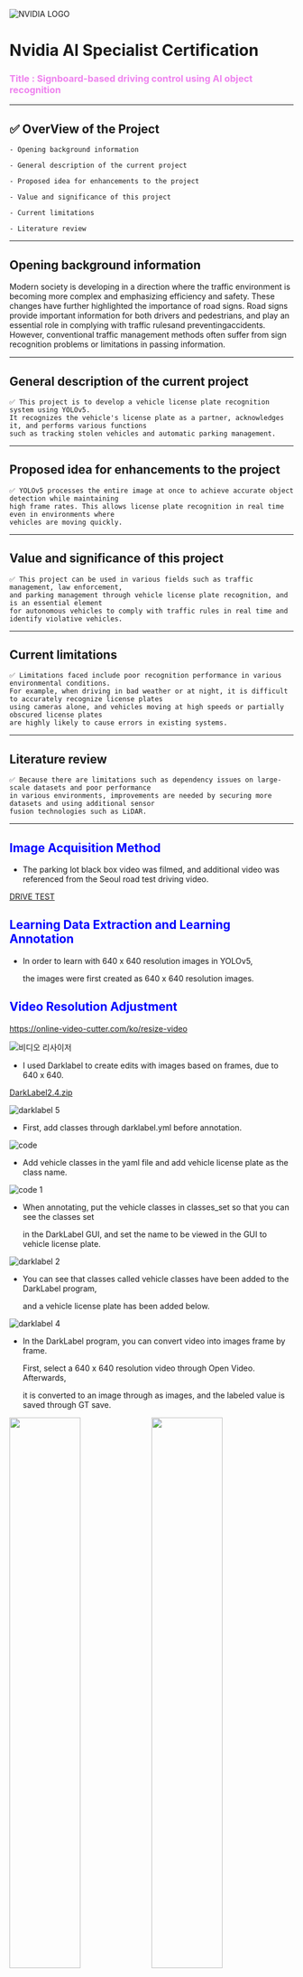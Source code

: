 ![NVIDIA LOGO](https://github.com/user-attachments/assets/9cf87f01-ff75-4c6a-b4c8-2560ca2e4db7)

# Nvidia AI Specialist Certification
### <span style="color:violet">Title : Signboard-based driving control using AI object recognition</span>
---
## ✅ OverView of the Project
    - Opening background information

    - General description of the current project

    - Proposed idea for enhancements to the project

    - Value and significance of this project

    - Current limitations

    - Literature review
---
## Opening background information

Modern society is developing in a direction where the traffic environment is becoming more complex and emphasizing efficiency and safety.
These changes have further highlighted the importance of road signs.
Road signs provide important information for both drivers and pedestrians, and play an essential role in complying with traffic rulesand preventingaccidents.
However, conventional traffic management methods often suffer from sign recognition problems or limitations in passing information.

---
## General description of the current project
```
✅ This project is to develop a vehicle license plate recognition system using YOLOv5.
It recognizes the vehicle's license plate as a partner, acknowledges it, and performs various functions
such as tracking stolen vehicles and automatic parking management.
```
---
## Proposed idea for enhancements to the project
```
✅ YOLOv5 processes the entire image at once to achieve accurate object detection while maintaining
high frame rates. This allows license plate recognition in real time even in environments where
vehicles are moving quickly.
```
---
## Value and significance of this project
```
✅ This project can be used in various fields such as traffic management, law enforcement,
and parking management through vehicle license plate recognition, and is an essential element
for autonomous vehicles to comply with traffic rules in real time and identify violative vehicles.
```
---
## Current limitations
```
✅ Limitations faced include poor recognition performance in various environmental conditions.
For example, when driving in bad weather or at night, it is difficult to accurately recognize license plates
using cameras alone, and vehicles moving at high speeds or partially obscured license plates
are highly likely to cause errors in existing systems.
```
---
## Literature review
```
✅ Because there are limitations such as dependency issues on large-scale datasets and poor performance
in various environments, improvements are needed by securing more datasets and using additional sensor
fusion technologies such as LiDAR.
```
---
## <span style="color:blue"> Image Acquisition Method </span>
- The parking lot black box video was filmed, and additional video
  was referenced from the Seoul road test driving video.
  

[DRIVE TEST](https://github.com/user-attachments/assets/9bfaefa1-c508-4fa7-a04f-94441b3b1514)


## <span style="color:blue">Learning Data Extraction and Learning Annotation </span>

- In order to learn with 640 x 640 resolution images in YOLOv5,

  the images were first created as 640 x 640 resolution images.


## <span style="color:blue"> Video Resolution Adjustment </span>


<https://online-video-cutter.com/ko/resize-video>

![비디오 리사이저](https://github.com/user-attachments/assets/ad1b5ca9-80a2-4b98-8716-a5ba8fd9276b)

- I used Darklabel to create edits with images based on frames, due to 640 x 640.
  

[DarkLabel2.4.zip](https://github.com/user-attachments/files/17794875/DarkLabel2.4.zip)

![darklabel 5](https://github.com/user-attachments/assets/1769e2b0-84ba-4854-beaa-2e4dd4cecf4c)

- First, add classes through darklabel.yml before annotation.
  

![code](https://github.com/user-attachments/assets/02742552-ec7a-46ca-a247-6e4b59594136)

- Add vehicle classes in the yaml file and add vehicle license plate as the class name.
  

![code 1](https://github.com/user-attachments/assets/6bbd6ffb-0b4b-434d-8fa1-1358e8020bb3)

- When annotating, put the vehicle classes in classes_set so that you can see the classes set

  in the DarkLabel GUI, and set the name to be viewed in the GUI to vehicle license plate.
  

![darklabel 2](https://github.com/user-attachments/assets/fb3cb492-bf57-4077-b8c3-864958c4b68e)

- You can see that classes called vehicle classes have been added to the DarkLabel program,

  and a vehicle license plate has been added below.
  

![darklabel 4](https://github.com/user-attachments/assets/c467f5de-d811-47d4-902a-5e37352298ac)

- In the DarkLabel program, you can convert video into images frame by frame.

  First, select a 640 x 640 resolution video through Open Video. Afterwards,

  it is converted to an image through as images, and the labeled value is saved through GT save.

<img src="https://github.com/user-attachments/assets/04b3735c-1215-4ccb-abef-f59a1bb37117" width="50%" height="50%"><img src="https://github.com/user-attachments/assets/ac618c57-f31d-4164-99e1-741cfd537b6a" width="50%" height="50%">
    
- You can see that labeled text documents and image files are in the labels folder and the images folder, respectively.

---

## NVIDIA JETSON NANO LEANING COURSE

- To install YOLOv5, clone the repository and install the packages specified in `requirements.txt`.

  Google Colaboratory was used and learning was conducted by linking to Google Drive.

  
```ipynb
!git clone https://github.com/ultralytics/yolov5
%cd yolov5
%pip install -qr requirements.txt
```

- Insert images and labeled values ​​into the images and labels folder in the Train folder to be trained.

<img src="https://github.com/user-attachments/assets/f95c88df-88cf-4d58-87cc-748065ae68e3" width="50%" height="50%"><img src="https://github.com/user-attachments/assets/13e6cebd-11cd-4f21-abfa-d0e262cb428e" width="50%" height="50%">


- After preprocessing the image files in imagespath, save them as a single .npy file.

```ipynb
import numpy as np
import tensorflow as tf
import os
from PIL import Image
from tensorflow.python.eager.context import eager_mode

def _preproc(image, output_height=512, output_width=512, resize_side=512):
    ''' imagenet-standard: aspect-preserving resize to 256px smaller-side, then central-crop to 224px'''
    with eager_mode():
        h, w = image.shape[0], image.shape[1]
        scale = tf.cond(tf.less(h, w), lambda: resize_side / h, lambda: resize_side / w)
        resized_image = tf.compat.v1.image.resize_bilinear(tf.expand_dims(image, 0), [int(h*scale), int(w*scale)])
        cropped_image = tf.compat.v1.image.resize_with_crop_or_pad(resized_image, output_height, output_width)
        return tf.squeeze(cropped_image)

def Create_npy(imagespath, imgsize, ext) :
    images_list = [img_name for img_name in os.listdir(imagespath) if
                os.path.splitext(img_name)[1].lower() == '.'+ext.lower()]
    calib_dataset = np.zeros((len(images_list), imgsize, imgsize, 3), dtype=np.float32)

    for idx, img_name in enumerate(sorted(images_list)):
        img_path = os.path.join(imagespath, img_name)
        try:
            if os.path.getsize(img_path) == 0:
                print(f"Error: {img_path} is empty.")
                continue

            img = Image.open(img_path)
            img = img.convert("RGB")
            img_np = np.array(img)

            img_preproc = _preproc(img_np, imgsize, imgsize, imgsize)
            calib_dataset[idx,:,:,:] = img_preproc.numpy().astype(np.uint8)
            print(f"Processed image {img_path}")

        except Exception as e:
            print(f"Error processing image {img_path}: {e}")

    np.save('calib_set.npy', calib_dataset)
```

- Edit the `data.yaml` file to match the classes.

![code](https://github.com/user-attachments/assets/9bd9a091-8062-472c-b0e5-5adf6d420aab)

- Learning is conducted based on `data.yaml`.

```ipynb
!python train.py  --img 512 --batch 16 --epochs 300 --data /content/drive/MyDrive/yolov5_2/yolov5/data.yaml --weights yolov5n.pt --cache
```


--`img 512` : This argument sets the image size to 512x512 pixels for training and inference. 

YOLOv5 models are trained on square images, and this parameter determines the resolution.

--`batch 16` : This specifies the batch size for training, meaning 16 images will be processed simultaneously in each iteration. 

Batch size can impact training speed and memory usage.

--`epochs 300` : This sets the number of training epochs to 300. An epoch represents one complete pass through the entire training dataset.

--`data /content/drive/MyDrive/yolov5/yolov5_2/data.yaml` : This argument points to the data.yaml file, which contains the configuration for your dataset, 

including the paths to your training and validation images and labels.

--`weights yolov5n.pt` : This specifies the initial weights to use for the model. 

yolov5n.pt represents a pre-trained YOLOv5 nano model, which can be used as a starting point for faster training.

--`cache` : This option enables caching of images to potentially speed up training, especially if you have a large dataset.


## learning results


- PR_Curve / F1_Curve

<img src="https://github.com/user-attachments/assets/9cb71cfd-7045-4850-81b1-5e4251046d5b" width="50%" height="50%"><img src="https://github.com/user-attachments/assets/157c0bc7-a822-468c-97c5-de6f4bc143e8" width="50%" height="50%">

- P_Curve / R_Curve

<img src="https://github.com/user-attachments/assets/684c724f-9c31-4f66-9ff8-9c8480c0e879" width="50%" height="50%"><img src="https://github.com/user-attachments/assets/2c0516dd-aaaa-4fa6-a09e-f9d152d9613f" width="50%" height="50%">

- confusion_matrix

<img src="https://github.com/user-attachments/assets/93f2e9eb-11d2-48b0-93e3-0fbfb20951cf" width="50%" height="50%">

- labels / labels_correlogram

<img src="https://github.com/user-attachments/assets/206fca60-0bd9-4437-a5c6-c3e8054ef091" width="50%" height="50%"><img src="https://github.com/user-attachments/assets/808d3efa-fbda-4fc6-804c-b564912e8d31" width="50%" height="50%">


- results

![results](https://github.com/user-attachments/assets/2bc6a3e6-21d1-477b-af9a-68a561590eb0)


- val_batch1_pred / val_batch2_pred

<img src="https://github.com/user-attachments/assets/8b1b8408-3227-4902-90ab-ab212bfb9274" width="50%" height="50%"><img src="https://github.com/user-attachments/assets/27cf293f-9ebf-40c8-ace4-3812761e4559" width="50%" height="50%">

- learning file

    - [exp.zip](https://github.com/user-attachments/files/17817104/exp.zip)

---

## detect results

- After completing training, run `detect.py` based on the image used for training.

```ipynb
!python detect.py --weights /content/drive/MyDrive/yolov5_2/yolov5/runs/train/exp5/weights/best.pt --img 512 --conf 0.1 --source /content/drive/MyDrive/yolov5_2/yolov5/Train/images
```


--`!python detect.py` : This part calls the Python interpreter to execute the detect.py script, 


which is responsible for running inference using a YOLOv5 model.

--`weights /content/drive/MyDrive/yolov5/yolov5/runs/train/exp5/weights/best.pt` : This argument specifies the path 

to the trained model weights file (best.pt).

This file contains the learned parameters of the model, allowing it to detect objects. 

It's likely that you trained the model in a previous step (exp5) and saved the best performing weights to this location.

--`img 512` : This argument sets the image size for inference to 512x512 pixels. 

This should match the image size used during training to ensure optimal performance.

--`conf 0.1` : This sets the confidence threshold for object detection. 

The model will only output detections with a confidence score of 0.1 or higher. 

This value can be adjusted to control the sensitivity of the detector. 

Lowering the confidence threshold will result in more detections, but may also increase the number of false positives.

--`source /content/drive/MyDrive/yolov5/yolov5/Train/images` : This argument specifies the path to the input 

images or directory of images that you want to run inference on. 

In this case, it's pointing to the Train/images directory, which likely contains the images you used for training. 

You can change this path to any directory containing images you want to analyze.




- Image produced through detect results

![00000266](https://github.com/user-attachments/assets/ce062078-9fda-4928-bac8-44230bb4bc7c)
![00000446](https://github.com/user-attachments/assets/c3a3379e-4332-4848-b0fa-83fc4e9e254e)
![00000612](https://github.com/user-attachments/assets/3ea49621-facf-41e4-9777-f9d78dacc795)


- Learning Results Images
 
    - <https://drive.google.com/drive/folders/1mRn3iXVgNcwv4lDLyZ3SSAaGnSZaqwNd?usp=drive_link>
 

- Video produced through detect results

<https://github.com/user-attachments/assets/c0a095ef-4a9b-4021-9d29-5df99beb701c)>


<https://github.com/user-attachments/assets/e71a996c-bf58-40c4-8ad9-13d49dc673e2>


<https://github.com/user-attachments/assets/c0ca76e5-afa2-42de-964c-a1fcec22eb48>


<https://github.com/user-attachments/assets/7fbd4884-f23a-4450-8fbf-f739a131ff13>

- Learning Results Videos
    - <https://drive.google.com/drive/folders/1ceDayoJZwuJBw2DGd_66w1x5YHSbzNAg?usp=sharing>
    - <https://drive.google.com/drive/folders/1cpIWT83J9RTWp3P_iqjMXLlou1uAx3C0?usp=sharing>
 

---


## Conclusion

```
✅ The values ​​learned using the vehicle license plate maintained a value of 0.8 to 0.9, showing high accuracy.

However, as it recognizes similar white bricks and lights, various license plates and a lot of data are needed.

However, the vehicle license plate image used for learning maintained a value of 0.8 to 0.9, showing high accuracy,

so training the model with more diverse license plate photos and angle data and applying

appropriate data processing resulted in improved values. You will get it.
```
